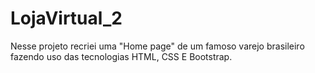 # LojaVirtual_2
Nesse projeto recriei uma "Home page" de um famoso varejo brasileiro fazendo uso das tecnologias HTML, CSS E Bootstrap.
